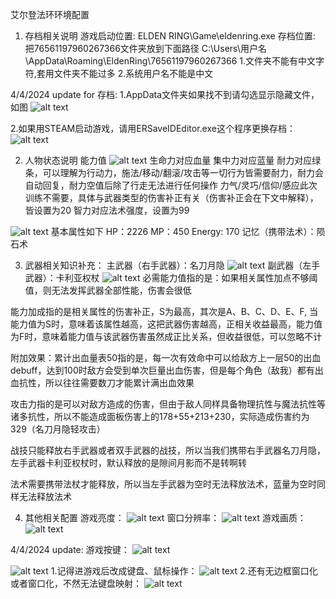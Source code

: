 艾尔登法环环境配置

1. 存档相关说明
游戏启动位置:
ELDEN RING\Game\eldenring.exe
存档位置: 
把76561197960267366文件夹放到下面路径
C:\Users\用户名\AppData\Roaming\EldenRing\76561197960267366
1.文件夹不能有中文字符,套用文件夹不能过多
2.系统用户名不能是中文

4/4/2024 update for 存档:
1.AppData文件夹如果找不到请勾选显示隐藏文件，如图
![alt text](1712164471098.jpg)

2.如果用STEAM启动游戏，请用ERSaveIDEditor.exe这个程序更换存档：
![alt text](1712164753827.png)

2. 人物状态说明
能力值
![alt text](image.png)
生命力对应血量
集中力对应蓝量
耐力对应绿条，可以理解为行动力，施法/移动/翻滚/攻击等一切行为皆需要耐力，耐力会自动回复，耐力空值后除了行走无法进行任何操作
力气/灵巧/信仰/感应此次训练不需要，具体与武器类型的伤害补正有关（伤害补正会在下文中解释），皆设置为20
智力对应法术强度，设置为99

![alt text](image-2.png)
基本属性如下
HP：2226
MP：450
Energy: 170
记忆（携带法术）：陨石术

3. 武器相关知识补充：
主武器（右手武器）：名刀月隐
![alt text](image-3.png)
副武器（左手武器）：卡利亚权杖
![alt text](image-4.png)
必需能力值指的是：如果相关属性加点不够阈值，则无法发挥武器全部性能，伤害会很低

能力加成指的是相关属性的伤害补正，S为最高，其次是A、B、C、D、E、F, 当能力值为S时，意味着该属性越高，这把武器伤害越高，正相关收益最高，能力值为F时，意味着能力值与该武器伤害虽然成正比关系，但收益很低，可以忽略不计

附加效果：累计出血量表50指的是，每一次有效命中可以给敌方上一层50的出血debuff，达到100时敌方会受到单次巨量出血伤害，但是每个角色（敌我）都有出血抗性，所以往往需要数刀才能累计满出血效果

攻击力指的是可以对敌方造成的伤害，但由于敌人同样具备物理抗性与魔法抗性等诸多抗性，所以不能造成面板伤害上的178+55+213+230，实际造成伤害约为329（名刀月隐轻攻击）

战技只能释放右手武器或者双手武器的战技，所以当我们携带右手武器名刀月隐，左手武器卡利亚权杖时，默认释放的是隙间月影而不是转啊转

法术需要携带法杖才能释放，所以当左手武器为空时无法释放法术，蓝量为空时同样无法释放法术

4. 其他相关配置
游戏亮度：
![alt text](image-5.png)
窗口分辨率：
![alt text](image-6.png)
游戏画质：
![alt text](image-7.png)

4/4/2024 update:
游戏按键：
![alt text](e731e177e2a527f677dbb32bd6bb580.png)


![alt text](013ab6eccc188aa57c40ea3797b1d03.png)
   1.记得进游戏后改成键盘、鼠标操作：
   ![alt text](1712165029113.jpg)
   2.还有无边框窗口化或者窗口化，不然无法键盘映射：
   ![alt text](1712165113015.png)
